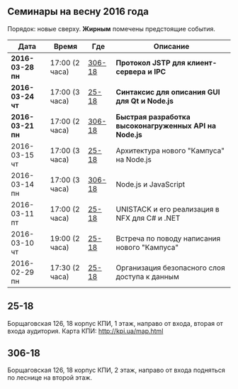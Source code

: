 ## Семинары на весну 2016 года

Порядок: новые сверху. **Жирным** помечены предстоящие события.

| Дата          | Время | Где              | Описание                                            |
|---            |---    |---               |---                                                  |
| **2016-03-28 пн** | 17:00 (2 часа) | [306-18](#306-18)  | **Протокол JSTP для клиент-сервера и IPC** |
| **2016-03-24 чт** | 17:00 (3 часа) | [25-18](#25-18)    | **Синтаксис для описания GUI для Qt и Node.js** |
| **2016-03-21 пн** | 17:00 (2 часа) | [306-18](#306-18)  | **Быстрая разработка высоконагруженных API на Node.js** |
| 2016-03-15 чт | 17:00 (3 часа) | [25-18](#25-18)   | Архитектура нового "Кампуса" на Node.js             |
| 2016-03-14 пн | 17:00 (3 часа) | [306-18](#306-18) | Node.js и JavaScript                                |
| 2016-03-11 пт | 17:00 (2 часа) | [25-18](#25-18)   | UNISTACK и его реализация в NFX для C# и .NET       |
| 2016-03-10 чт | 19:00 (2 часа) | [25-18](#25-18)   | Встреча по поводу написания нового "Кампуса"        |
| 2016-02-29 пн | 17:30 (2 часа) | [25-18](#25-18)   | Организация безопасного слоя доступа к данным       |

## 25-18

Борщаговская 126, 18 корпус КПИ, 1 этаж, направо от входа, вторая от входа аудитория.
Карта КПИ: http://kpi.ua/map.html

## 306-18

Борщаговская 126, 18 корпус КПИ, 2 этаж, направо от входа подняться по леснице на второй этаж.

